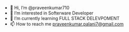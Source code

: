 - 👋 Hi, I’m @praveenkumar710
- 👀 I’m interested in Softerware Developer
- 🌱 I’m currently learning FULL STACK DELEVPOMENT
- 📫 How to reach me praveenkumar.palani7@gmail.com

